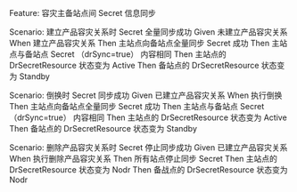 Feature: 容灾主备站点间 Secret 信息同步

  Scenario: 建立产品容灾关系时 Secret 全量同步成功
    Given 未建立产品容灾关系
    When 建立产品容灾关系
    Then 主站点向备站点全量同步 Secret 成功
    Then 主站点与备站点 Secret （drSync=true） 内容相同
    Then 主站点的 DrSecretResource 状态变为 Active
    Then 备站点的 DrSecretResource 状态变为 Standby

  Scenario: 倒换时 Secret 同步成功
    Given 已建立产品容灾关系
    When 执行倒换
    Then 主站点向备站点全量同步 Secret 成功
    Then 主站点与备站点 Secret （drSync=true） 内容相同
    Then 主站点的 DrSecretResource 状态变为 Active
    Then 备站点的 DrSecretResource 状态变为 Standby

  Scenario: 删除产品容灾关系时 Secret 停止同步成功
    Given 已建立产品容灾关系
    When 执行删除产品容灾关系
    Then 所有站点停止同步 Secret
    Then 主站点的 DrSecretResource 状态变为 Nodr
    Then 备战点的 DrSecretResource 状态变为 Nodr
